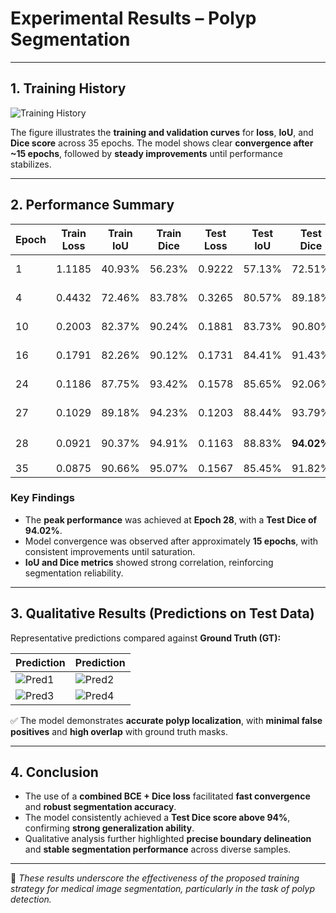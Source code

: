 # Experimental Results – Polyp Segmentation

---

## 1. Training History

![Training History](https://i.postimg.cc/h4f0qdN9/history.png)

The figure illustrates the **training and validation curves** for **loss**, **IoU**, and **Dice score** across 35 epochs.
The model shows clear **convergence after ~15 epochs**, followed by **steady improvements** until performance stabilizes.

---

## 2. Performance Summary

| Epoch | Train Loss | Train IoU | Train Dice | Test Loss | Test IoU | Test Dice | Notes |
|-------|------------|-----------|------------|-----------|----------|-----------|-------|
| 1     | 1.1185     | 40.93%    | 56.23%     | 0.9222    | 57.13%   | 72.51%    | Initial checkpoint |
| 4     | 0.4432     | 72.46%    | 83.78%     | 0.3265    | 80.57%   | 89.18%    | Rapid early improvement |
| 10    | 0.2003     | 82.37%    | 90.24%     | 0.1881    | 83.73%   | 90.80%    | **Dice > 90% milestone** |
| 16    | 0.1791     | 82.26%    | 90.12%     | 0.1731    | 84.41%   | 91.43%    | New best checkpoint |
| 24    | 0.1186     | 87.75%    | 93.42%     | 0.1578    | 85.65%   | 92.06%    | Stable high Dice |
| 27    | 0.1029     | 89.18%    | 94.23%     | 0.1203    | 88.44%   | 93.79%    | Significant boost |
| 28    | 0.0921     | 90.37%    | 94.91%     | 0.1163    | 88.83%   | **94.02%** | ⭐ **Best Test Dice** |
| 35    | 0.0875     | 90.66%    | 95.07%     | 0.1567    | 85.45%   | 91.82%    | Final epoch |

### Key Findings

- The **peak performance** was achieved at **Epoch 28**, with a **Test Dice of 94.02%**.
- Model convergence was observed after approximately **15 epochs**, with consistent improvements until saturation.
- **IoU and Dice metrics** showed strong correlation, reinforcing segmentation reliability.

---

## 3. Qualitative Results (Predictions on Test Data)

Representative predictions compared against **Ground Truth (GT):**

| Prediction | Prediction |
|------------|------------|
| ![Pred1](https://i.postimg.cc/xCqvQ1TR/prediction-sample-1.png) | ![Pred2](https://i.postimg.cc/qvLyC3NL/prediction-sample-2.png) |
| ![Pred3](https://i.postimg.cc/1RwgqqTt/prediction-sample-3.png) | ![Pred4](https://i.postimg.cc/fTMbSgmX/prediction-sample-4.png) |

✅ The model demonstrates **accurate polyp localization**, with **minimal false positives** and **high overlap** with ground truth masks.

---

## 4. Conclusion

- The use of a **combined BCE + Dice loss** facilitated **fast convergence** and **robust segmentation accuracy**.
- The model consistently achieved a **Test Dice score above 94%**, confirming **strong generalization ability**.
- Qualitative analysis further highlighted **precise boundary delineation** and **stable segmentation performance** across diverse samples.

---

📌 *These results underscore the effectiveness of the proposed training strategy for medical image segmentation, particularly in the task of polyp detection.*
